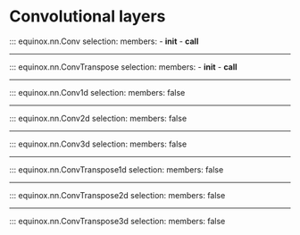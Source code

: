 # Convolutional layers

::: equinox.nn.Conv
    selection:
        members:
            - __init__
            - __call__

---

::: equinox.nn.ConvTranspose
    selection:
        members:
            - __init__
            - __call__

---

::: equinox.nn.Conv1d
    selection:
        members: false

---

::: equinox.nn.Conv2d
    selection:
        members: false

---

::: equinox.nn.Conv3d
    selection:
        members: false

---

::: equinox.nn.ConvTranspose1d
    selection:
        members: false

---

::: equinox.nn.ConvTranspose2d
    selection:
        members: false

---

::: equinox.nn.ConvTranspose3d
    selection:
        members: false

